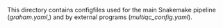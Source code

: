This directory contains configfiles used for the main Snakemake pipeline (_graham.yaml_,) and by external programs (*multiqc_config.yaml*). 